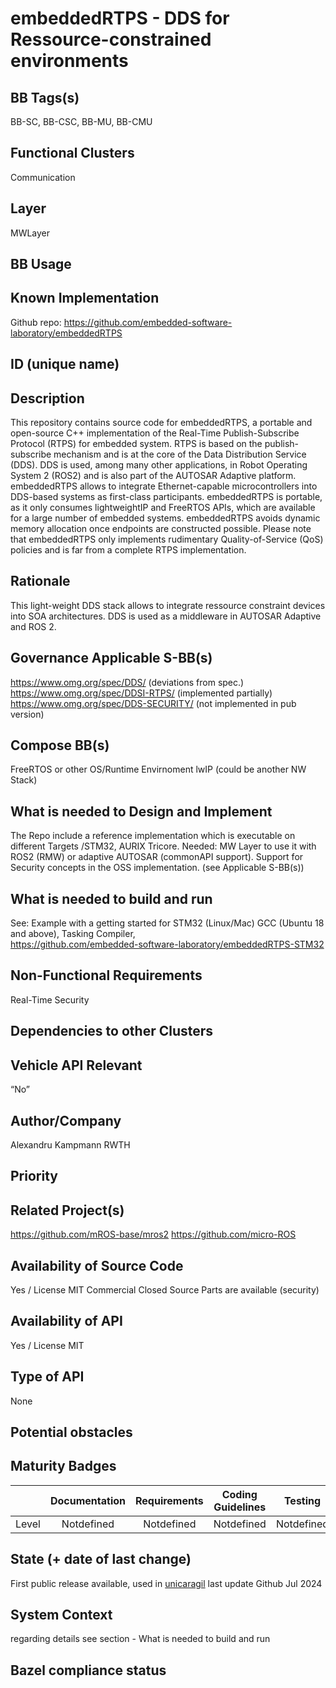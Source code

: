 # embeddedRTPS - DDS for Ressource-constrained environments
## BB Tags(s)
BB-SC, BB-CSC, BB-MU, BB-CMU

## Functional Clusters
Communication

## Layer
MWLayer

## BB Usage
<!-- example on how to use BB or link to documentation -->

## Known Implementation
Github repo: <https://github.com/embedded-software-laboratory/embeddedRTPS>

## ID (unique name)

## Description
This repository contains source code for embeddedRTPS, a portable and open-source C++ implementation of the Real-Time Publish-Subscribe Protocol (RTPS) for embedded system. RTPS is based on the publish-subscribe mechanism and is at the core of the Data Distribution Service (DDS). DDS is used, among many other applications, in Robot Operating System 2 (ROS2) and is also part of the AUTOSAR Adaptive platform. embeddedRTPS allows to integrate Ethernet-capable microcontrollers into DDS-based systems as first-class participants.
embeddedRTPS is portable, as it only consumes lightweightIP and FreeRTOS APIs, which are available for a large number of embedded systems. embeddedRTPS avoids dynamic memory allocation once endpoints are constructed possible. Please note that embeddedRTPS only implements rudimentary Quality-of-Service (QoS) policies and is far from a complete RTPS implementation.

## Rationale
This light-weight DDS stack allows to integrate ressource constraint devices into SOA architectures. DDS is used as a middleware in AUTOSAR Adaptive and ROS 2.

## Governance Applicable S-BB(s)
https://www.omg.org/spec/DDS/ (deviations from spec.)
https://www.omg.org/spec/DDSI-RTPS/ (implemented partially) 
https://www.omg.org/spec/DDS-SECURITY/ (not implemented in pub version)

## Compose BB(s)
FreeRTOS or other OS/Runtime Envirnoment
lwIP (could be another NW Stack)

## What is needed to Design and Implement
The Repo include a reference implementation which is executable on different Targets /STM32, AURIX Tricore.
Needed:
MW Layer to use it with ROS2 (RMW) or adaptive AUTOSAR (commonAPI support).
Support for Security concepts in the OSS implementation. (see Applicable S-BB(s))

## What is needed to build and run
See: Example with a getting started for STM32 (Linux/Mac)
GCC (Ubuntu 18 and above), Tasking Compiler,  
<https://github.com/embedded-software-laboratory/embeddedRTPS-STM32>

## Non-Functional Requirements
Real-Time
Security

## Dependencies to other Clusters

## Vehicle API Relevant
“No”

## Author/Company
Alexandru Kampmann RWTH

## Priority
<!-- High, Medium, Low -->

## Related Project(s)
<https://github.com/mROS-base/mros2>
<https://github.com/micro-ROS>

## Availability of Source Code
Yes / License MIT
Commercial Closed Source Parts are available (security)

## Availability of API
Yes / License MIT

## Type of API
<!-- Web API, Library/Framework API, Operating System API, Database API, Remote API, Hardware API, Other -->
None

## Potential obstacles

## Maturity Badges
<!-- taken over from Eclipse SDV Process 
See Definition of Badges and their Flavors 
https://gitlab.eclipse.org/eclipse-wg/sdv-wg/sdv-technical-alignment/sdv-technical-topics/sdv-process/sdv-process-definition/-/wikis/Definition%20of%20Badges%20and%20their%20Flavors 


| 			| Documentation | Requirements | Coding Guidelines | Testing | Release Process |
| --------- |:-------------:|:------------:|:-----------------:|:-------:|:---------------:|
| Gold		| Badgelevel    | Badgelevel   | Badgelevel		   | Badgelevel	 | Badgelevel  |
| Silver	| Badgelevel    | Badgelevel   | Badgelevel	  	   | Badgelevel	 | Badgelevel  |
| Bronze	| Badgelevel   	| Badgelevel   | Badgelevel	       | Badgelevel	 | Badgelevel  |
| No		| Badgelevel   	| Badgelevel   | Badgelevel	       | Badgelevel	 | Badgelevel  |
| NotDefined| Badgelevel   	| Badgelevel   | Badgelevel	       | Badgelevel	 | Badgelevel  |

Options:
NotDefined/No/Bronze/Silver/Gold

Example:
| 			| Documentation | Requirements | Coding Guidelines | Testing | Release Process |
| --------- |:-------------:|:------------:|:-----------------:|:-------:|:---------------:|
| Level		| [Gold](urlToDoc)| No 		   | Notdefined		   | Bronze	 | [Silver](urlToDoc) |


-->

| 			| Documentation | Requirements | Coding Guidelines | Testing | Release Process |
| --------- |:-------------:|:------------:|:-----------------:|:-------:|:---------------:|
| Level		| Notdefined | Notdefined   | Notdefined   | Notdefined	 | Notdefined |

## State (+ date of last change)
<!-- 
- Incubating (no code yet)
- Implementation started
- First public release available
- Used in production by 1 OEM
- Used in production by >1 OEM
- Abandoned
 -->
First public release available, used in [unicaragil](https://www.unicaragil.de/en/)
last update Github Jul 2024

## System Context
<!-- 
OS and runtime/framework requirements

eg.

- AGL
- QNX
- ROS-based
- container runtime
- web assembly
- web service
 -->

regarding details see section - What is needed to build and run

## Bazel compliance status
<!-- The S-CORE project requires all BB contributions to be ready for BAZEL compliant (https://github.com/bazelbuild/bazel)-->